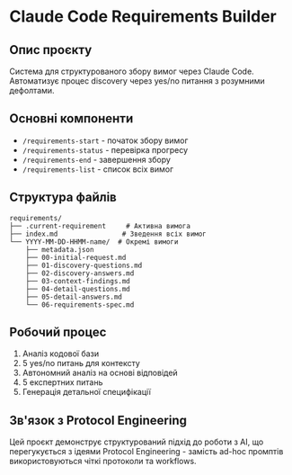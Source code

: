 # Claude Code Requirements Builder

## Опис проєкту
Система для структурованого збору вимог через Claude Code. Автоматизує процес discovery через yes/no питання з розумними дефолтами.

## Основні компоненти
- `/requirements-start` - початок збору вимог
- `/requirements-status` - перевірка прогресу
- `/requirements-end` - завершення збору
- `/requirements-list` - список всіх вимог

## Структура файлів
```
requirements/
├── .current-requirement     # Активна вимога
├── index.md                # Зведення всіх вимог
└── YYYY-MM-DD-HHMM-name/  # Окремі вимоги
    ├── metadata.json
    ├── 00-initial-request.md
    ├── 01-discovery-questions.md
    ├── 02-discovery-answers.md
    ├── 03-context-findings.md
    ├── 04-detail-questions.md
    ├── 05-detail-answers.md
    └── 06-requirements-spec.md
```

## Робочий процес
1. Аналіз кодової бази
2. 5 yes/no питань для контексту
3. Автономний аналіз на основі відповідей
4. 5 експертних питань
5. Генерація детальної специфікації

## Зв'язок з Protocol Engineering
Цей проєкт демонструє структурований підхід до роботи з AI, що перегукується з ідеями Protocol Engineering - замість ad-hoc промптів використовуються чіткі протоколи та workflows.